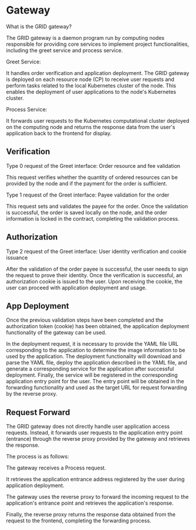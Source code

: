 # Gateway

What is the GRID gateway?

The GRID gateway is a daemon program run by computing nodes responsible for providing core services to implement project functionalities, including the greet service and process service.

Greet Service:

It handles order verification and application deployment. The GRID gateway is deployed on each resource node (CP) to receive user requests and perform tasks related to the local Kubernetes cluster of the node. This enables the deployment of user applications to the node's Kubernetes cluster.

Process Service:

It forwards user requests to the Kubernetes computational cluster deployed on the computing node and returns the response data from the user's application back to the frontend for display.

## Verification

Type 0 request of the Greet interface: Order resource and fee validation

This request verifies whether the quantity of ordered resources can be provided by the node and if the payment for the order is sufficient.

Type 1 request of the Greet interface: Payee validation for the order

This request sets and validates the payee for the order. Once the validation is successful, the order is saved locally on the node, and the order information is locked in the contract, completing the validation process.

## Authorization

Type 2 request of the Greet interface: User identity verification and cookie issuance

After the validation of the order payee is successful, the user needs to sign the request to prove their identity. Once the verification is successful, an authorization cookie is issued to the user. Upon receiving the cookie, the user can proceed with application deployment and usage.

## App Deployment

Once the previous validation steps have been completed and the authorization token (cookie) has been obtained, the application deployment functionality of the gateway can be used.

In the deployment request, it is necessary to provide the YAML file URL corresponding to the application to determine the image information to be used by the application. The deployment functionality will download and parse the YAML file, deploy the application described in the YAML file, and generate a corresponding service for the application after successful deployment. Finally, the service will be registered in the corresponding application entry point for the user. The entry point will be obtained in the forwarding functionality and used as the target URL for request forwarding by the reverse proxy.

## Request Forward

The GRID gateway does not directly handle user application access requests. Instead, it forwards user requests to the application entry point (entrance) through the reverse proxy provided by the gateway and retrieves the response.

The process is as follows:

The gateway receives a Process request.

It retrieves the application entrance address registered by the user during application deployment.

The gateway uses the reverse proxy to forward the incoming request to the application's entrance point and retrieves the application's response.

Finally, the reverse proxy returns the response data obtained from the request to the frontend, completing the forwarding process.

